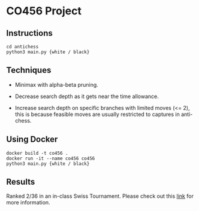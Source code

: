 # CO456 Project

## Instructions

```
cd antichess
python3 main.py {white / black}
```

## Techniques

- Minimax with alpha-beta pruning.

- Decrease search depth as it gets near the time allowance.

- Increase search depth on specific branches with limited moves (<= 2), this is because feasible moves are usually restricted to captures in anti-chess.

## Using Docker

```
docker build -t co456 .
docker run -it --name co456 co456
python3 main.py {white / black}
```

## Results

Ranked 2/36 in an in-class Swiss Tournament.
Please check out this [link](https://djao.math.uwaterloo.ca/co456/standing.html) for more information.
